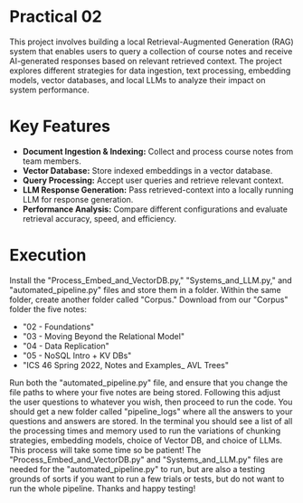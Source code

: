 # Practical 02
This project involves building a local Retrieval-Augmented Generation (RAG) system that enables users to query a collection of course notes and receive AI-generated responses based on relevant retrieved context. The project explores different strategies for data ingestion, text processing, embedding models, vector databases, and local LLMs to analyze their impact on system performance.

# Key Features
- **Document Ingestion & Indexing:** Collect and process course notes from team members.
- **Vector Database:** Store indexed embeddings in a vector database.
- **Query Processing:** Accept user queries and retrieve relevant context.
- **LLM Response Generation:** Pass retrieved-context into a locally running LLM for response generation.
- **Performance Analysis:** Compare different configurations and evaluate retrieval accuracy, speed, and efficiency.

# Execution
Install the "Process_Embed_and_VectorDB.py," "Systems_and_LLM.py," and "automated_pipeline.py" files and store them in a folder. Within the same folder, create another folder called "Corpus." Download from our "Corpus" folder the five notes:
- "02 - Foundations"
- "03 - Moving Beyond the Relational Model"
- "04 - Data Replication"
- "05 - NoSQL Intro + KV DBs"
- "ICS 46 Spring 2022, Notes and Examples_ AVL Trees"

Run both the "automated_pipeline.py" file, and ensure that you change the file paths to where your five notes are being stored. Following this adjust the user questions to whatever you wish, then proceed to run the code. You should get a new folder called "pipeline_logs" where all the answers to your questions and answers are stored. In the terminal you should see a list of all the processing times and memory used to run the variations of chunking strategies, embedding models, choice of Vector DB, and choice of LLMs. This process will take some time so be patient! The "Process_Embed_and_VectorDB.py" and "Systems_and_LLM.py" files are needed for the "automated_pipeline.py" to run, but are also a testing grounds of sorts if you want to run a few trials or tests, but do not want to run the whole pipeline. Thanks and happy testing!
